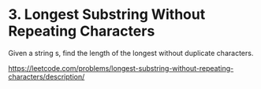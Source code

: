 # 3. Longest Substring Without Repeating Characters

Given a string s, find the length of the longest without duplicate characters.

https://leetcode.com/problems/longest-substring-without-repeating-characters/description/